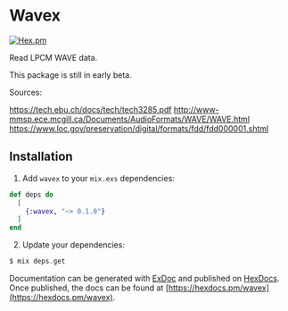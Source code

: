 # Wavex

[![Hex.pm](https://img.shields.io/hexpm/v/wavex.svg?style=flat-square)](https://hex.pm/packages/wavex)

Read LPCM WAVE data.

This package is still in early beta.

Sources:

https://tech.ebu.ch/docs/tech/tech3285.pdf
http://www-mmsp.ece.mcgill.ca/Documents/AudioFormats/WAVE/WAVE.html
https://www.loc.gov/preservation/digital/formats/fdd/fdd000001.shtml

## Installation

1.  Add `wavex` to your `mix.exs` dependencies:

```elixir
def deps do
  [
    {:wavex, "~> 0.1.0"}
  ]
end
```

2.  Update your dependencies:

```elixir
$ mix deps.get
```

Documentation can be generated with [ExDoc](https://github.com/elixir-lang/ex_doc)
and published on [HexDocs](https://hexdocs.pm). Once published, the docs can
be found at [https://hexdocs.pm/wavex](https://hexdocs.pm/wavex).
